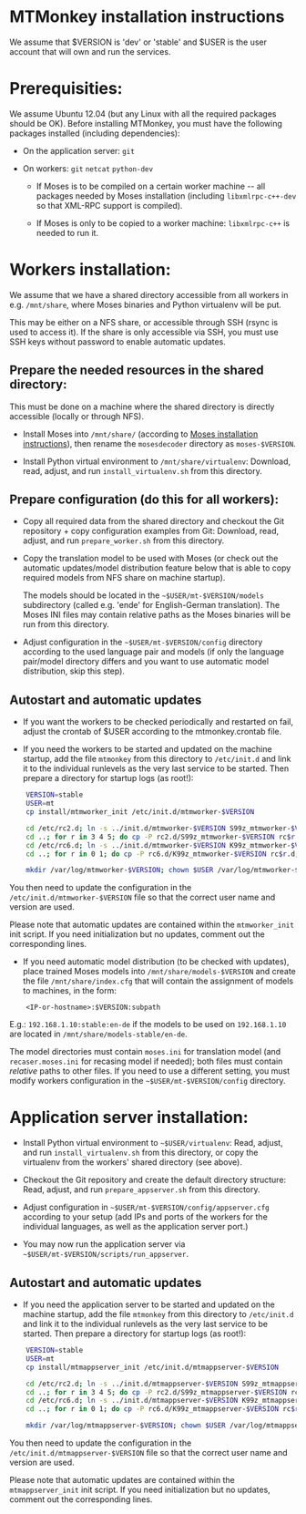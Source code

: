 
MTMonkey installation instructions
==================================

We assume that $VERSION is 'dev' or 'stable' and $USER is the user account
that will own and run the services.

Prerequisities:
========================

We assume Ubuntu 12.04 (but any Linux with all the required packages should be OK).
Before installing MTMonkey, you must have the following packages installed
(including dependencies):

* On the application server: `git`

* On workers: `git` `netcat` `python-dev`

    * If Moses is to be compiled on a certain worker machine -- all packages
      needed by Moses installation (including `libxmlrpc-c++-dev` so that XML-RPC
      support is compiled).

    * If Moses is only to be copied to a worker machine: `libxmlrpc-c++` is
      needed to run it.

Workers installation:
=====================

We assume that we have a shared directory accessible from all workers in e.g. 
`/mnt/share`, where Moses binaries and Python virtualenv will be put. 

This may be either on a NFS share, or accessible through SSH (rsync is used to
access it). If the share is only accessible via SSH, you must use SSH keys without
password to enable automatic updates.

Prepare the needed resources in the shared directory:
-----------------------------------------------------

This must be done on a machine where the shared directory is directly accessible
(locally or through NFS).

* Install Moses into `/mnt/share/` (according to 
  [Moses installation instructions](http://www.statmt.org/moses/?n=Development.GetStarted)), 
  then rename the `mosesdecoder` directory as `moses-$VERSION`.

* Install Python virtual environment to `/mnt/share/virtualenv`: 
  Download, read, adjust, and run `install_virtualenv.sh` from this directory.

Prepare configuration (do this for all workers):
------------------------------------------------

* Copy all required data from the shared directory and checkout the Git 
  repository + copy configuration examples from Git:
  Download, read, adjust, and run `prepare_worker.sh` from this directory.
 
* Copy the translation model to be used with Moses (or check out the
  automatic updates/model distribution feature below that is able to copy 
  required models from NFS share on machine startup).

  The models should be located in the `~$USER/mt-$VERSION/models` subdirectory 
  (called e.g. 'ende' for English-German translation).
  The Moses INI files may contain relative paths as the Moses binaries will be
  run from this directory.

* Adjust configuration in the `~$USER/mt-$VERSION/config` directory according
  to the used language pair and models (if only the language pair/model directory
  differs and you want to use automatic model distribution, skip this step).

Autostart and automatic updates
-------------------------------

* If you want the workers to be checked periodically and restarted on fail,
  adjust the crontab of $USER according to the mtmonkey.crontab file.

* If you need the workers to be started and updated on the machine startup, 
  add the file `mtmonkey` from this directory to `/etc/init.d` and link it to 
  the individual runlevels as the very last service to be started. Then prepare
  a directory for startup logs (as root!):

```bash
    VERSION=stable
    USER=mt
    cp install/mtmworker_init /etc/init.d/mtmworker-$VERSION

    cd /etc/rc2.d; ln -s ../init.d/mtmworker-$VERSION S99z_mtmworker-$VERSION;
    cd ..; for r in 3 4 5; do cp -P rc2.d/S99z_mtmworker-$VERSION rc$r.d; done
    cd /etc/rc6.d; ln -s ../init.d/mtmworker-$VERSION K99z_mtmworker-$VERSION; 
    cd ..; for r in 0 1; do cp -P rc6.d/K99z_mtmworker-$VERSION rc$r.d; done

    mkdir /var/log/mtmworker-$VERSION; chown $USER /var/log/mtmworker-$VERSION
```

  You then need to update the configuration in the `/etc/init.d/mtmworker-$VERSION`
  file so that the correct user name and version are used.

  Please note that automatic updates are contained within the `mtmworker_init` init
  script. If you need initialization but no updates, comment out the corresponding
  lines.

* If you need automatic model distribution (to be checked with updates), place
  trained Moses models into `/mnt/share/models-$VERSION` and create the file
  `/mnt/share/index.cfg` that will contain the assignment of models to
  machines, in the form:

```
    <IP-or-hostname>:$VERSION:subpath
```

  E.g.: `192.168.1.10:stable:en-de` if the models to be used on `192.168.1.10`
  are located in `/mnt/share/models-stable/en-de`. 

  The model directories must contain `moses.ini` for translation model (and
  `recaser.moses.ini` for recasing  model if needed); both files must contain
  *relative* paths to other files. If you need to use a different setting, you
  must modify workers configuration in the `~$USER/mt-$VERSION/config` directory.

Application server installation:
================================

* Install Python virtual environment to `~$USER/virtualenv`:
  Read, adjust, and run `install_virtualenv.sh` from this directory, or copy the 
  virtualenv from the workers' shared directory (see above).

* Checkout the Git repository and create the default directory structure: 
  Read, adjust, and run `prepare_appserver.sh` from this directory.

* Adjust configuration in `~$USER/mt-$VERSION/config/appserver.cfg` according to 
  your setup
  (add IPs and ports of the workers for the individual languages, as well as the 
  application server port.)

* You may now run the application server via `~$USER/mt-$VERSION/scripts/run_appserver`.

Autostart and automatic updates
-------------------------------

* If you need the application server to be started and updated on the machine startup,
  add the file `mtmonkey` from this directory to `/etc/init.d` and link it to 
  the individual runlevels as the very last service to be started. Then prepare
  a directory for startup logs (as root!):

```bash
    VERSION=stable
    USER=mt
    cp install/mtmappserver_init /etc/init.d/mtmappserver-$VERSION

    cd /etc/rc2.d; ln -s ../init.d/mtmappserver-$VERSION S99z_mtmappserver-$VERSION;
    cd ..; for r in 3 4 5; do cp -P rc2.d/S99z_mtmappserver-$VERSION rc$r.d; done
    cd /etc/rc6.d; ln -s ../init.d/mtmappserver-$VERSION K99z_mtmappserver-$VERSION; 
    cd ..; for r in 0 1; do cp -P rc6.d/K99z_mtmappserver-$VERSION rc$r.d; done

    mkdir /var/log/mtmappserver-$VERSION; chown $USER /var/log/mtmappserver-$VERSION
```

  You then need to update the configuration in the `/etc/init.d/mtmappserver-$VERSION`
  file so that the correct user name and version are used.

  Please note that automatic updates are contained within the `mtmappserver_init` init
  script. If you need initialization but no updates, comment out the corresponding
  lines.
